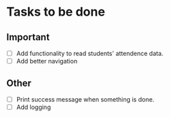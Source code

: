 # Tasks to be done

## Important

- [ ] Add functionality to read students' attendence data.
- [ ] Add better navigation

## Other

- [ ] Print success message when something is done.
- [ ] Add logging
